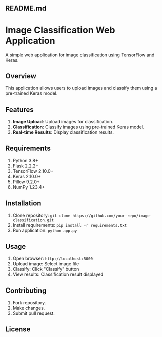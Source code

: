 ## README.md

# Image Classification Web Application

A simple web application for image classification using TensorFlow and Keras.

## Overview

This application allows users to upload images and classify them using a pre-trained Keras model.

## Features

1. **Image Upload**: Upload images for classification.
2. **Classification**: Classify images using pre-trained Keras model.
3. **Real-time Results**: Display classification results.

## Requirements

1. Python 3.8+
2. Flask 2.2.2+
3. TensorFlow 2.10.0+
4. Keras 2.10.0+
5. Pillow 9.2.0+
6. NumPy 1.23.4+

## Installation

1. Clone repository: `git clone https://github.com/your-repo/image-classification.git`
2. Install requirements: `pip install -r requirements.txt`
3. Run application: `python app.py`

## Usage

1. Open browser: `http://localhost:5000`
2. Upload image: Select image file
3. Classify: Click "Classify" button
4. View results: Classification result displayed

## Contributing

1. Fork repository.
2. Make changes.
3. Submit pull request.

## License
